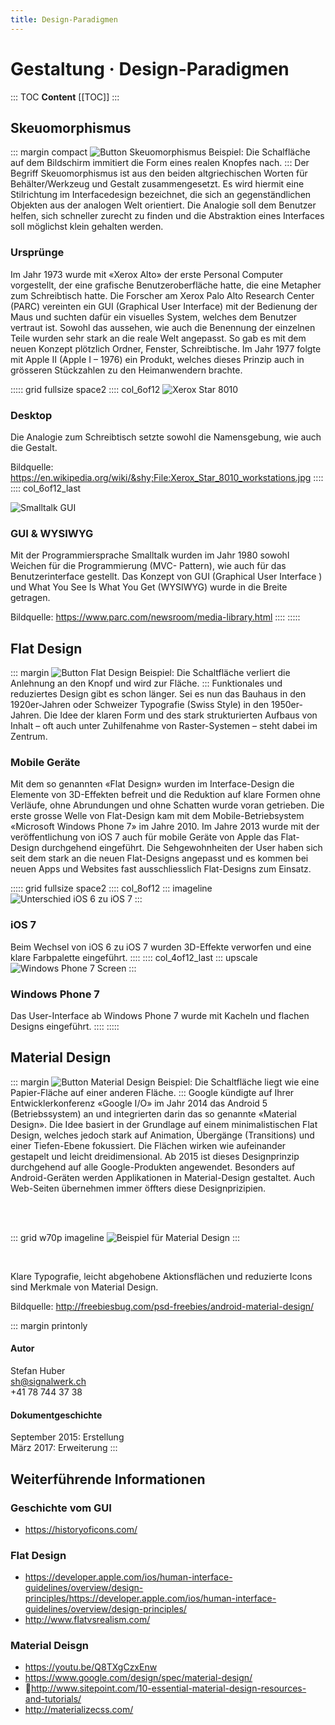 ```yaml
---
title: Design-Paradigmen
---
```

# Gestaltung · Design-Paradigmen

::: TOC
**Content**
[[TOC]]
:::
<div class='header'></div>



## Skeuomorphismus
::: margin compact
![Button Skeuomorphismus](./img/SkeuomorphismDesign@3x.png)
Beispiel: Die Schalfläche auf dem Bildschirm immitiert die Form eines realen Knopfes nach.
:::
Der Begriff Skeuomorphismus ist aus den beiden altgriechischen Worten für Behälter/Werkzeug und Gestalt zusammengesetzt. Es wird hiermit eine Stilrichtung im Interfacedesign bezeichnet, die sich an gegenständlichen Objekten aus der analogen Welt orientiert. Die Analogie soll dem Benutzer helfen, sich schneller zurecht zu finden und die Abstraktion eines Interfaces soll möglichst klein gehalten werden.

### Ursprünge
Im Jahr 1973 wurde mit «Xerox Alto» der erste Personal Computer vorgestellt, der eine grafische Benutzeroberfläche hatte, die eine Metapher zum Schreibtisch hatte. Die Forscher am Xerox Palo Alto Research Center (PARC) vereinten ein GUI (Graphical User Interface) mit der Bedienung der Maus und suchten dafür ein visuelles System, welches dem Benutzer vertraut ist. Sowohl das aussehen, wie auch die Benennung der einzelnen Teile wurden sehr stark an die reale Welt angepasst. So gab es mit dem neuen Konzept plötzlich Ordner, Fenster, Schreibtische. Im Jahr 1977 folgte mit Apple II (Apple I – 1976) ein Produkt, welches dieses Prinzip auch in grösseren Stückzahlen zu den Heimanwendern brachte.




::::: grid fullsize space2
:::: col_6of12
![Xerox Star 8010](./img/Xerox_Star_8010_workstations.jpg)
### Desktop
Die Analogie zum Schreibtisch setzte sowohl die Namensgebung, wie auch die Gestalt.

Bildquelle: https://en.wikipedia.org/wiki/&shy;File:Xerox_Star_8010_workstations.jpg
::::
:::: col_6of12_last

![Smalltalk GUI](./img/historical_smalltalk_gui_6.14x7.22_parc.jpg)
### GUI & WYSIWYG
Mit der Programmiersprache Smalltalk wurden im Jahr 1980 sowohl Weichen für die Programmierung (MVC-
Pattern), wie auch für das Benutzerinterface gestellt.
Das Konzept von GUI (Graphical User Interface ) und What You See Is What You Get (WYSIWYG) wurde in die Breite getragen.

Bildquelle:
https://www.parc.com/newsroom/media-library.html
::::
:::::



<div class='header'></div>

## Flat Design
::: margin
![Button Flat Design](./img/FlatDesign@3x.png)
Beispiel: Die Schaltfläche verliert die Anlehnung an den Knopf und wird zur Fläche.
:::
Funktionales und reduziertes Design gibt es schon länger. Sei es nun das Bauhaus in den 1920er-Jahren oder Schweizer Typografie (Swiss Style) in den 1950er-Jahren. Die Idee der klaren Form und des stark strukturierten Aufbaus von Inhalt – oft auch unter Zuhilfenahme von Raster-Systemen – steht dabei im Zentrum.

### Mobile Geräte
Mit dem so genannten «Flat Design» wurden im Interface-Design die Elemente von 3D-Effekten befreit und die Reduktion auf klare Formen ohne Verläufe, ohne Abrundungen und ohne Schatten wurde voran getrieben. Die erste grosse Welle von Flat-Design kam mit dem Mobile-Betriebsystem «Microsoft Windows Phone 7» im Jahre 2010.
Im Jahre 2013 wurde mit der veröffentlichung von iOS 7 auch für mobile Geräte von Apple das Flat-Design durchgehend eingeführt. Die Sehgewohnheiten der User haben sich seit dem stark an die neuen Flat-Designs angepasst und es kommen bei neuen Apps und Websites fast ausschliesslich Flat-Designs zum Einsatz.



::::: grid fullsize space2
:::: col_8of12
::: imageline
![Unterschied iOS 6 zu iOS 7  ](./img/ios_7_6_settings_.jpg)
:::
### iOS 7
Beim Wechsel von iOS 6 zu iOS 7 wurden 3D-Effekte verworfen und eine klare
Farbpalette eingeführt.
::::
:::: col_4of12_last
::: upscale
![Windows Phone 7 Screen](./img/Originals_71B61B17.png)
:::

### Windows Phone 7
Das User-Interface ab Windows Phone 7 wurde mit Kacheln und flachen Designs eingeführt.
::::
:::::



<div class='header'></div>

## Material Design

::: margin
![Button Material Design](./img/MaterialDesign@3x.png)
Beispiel: Die Schaltfläche liegt wie eine Papier-Fläche auf einer anderen Fläche.
:::
Google kündigte auf Ihrer Entwicklerkonferenz «Google I/O» im Jahr 2014 das Android 5 (Betriebssystem) an und integrierten darin das so genannte «Material Design». Die Idee basiert in der Grundlage auf einem minimalistischen Flat Design, welches jedoch stark auf Animation, Übergänge (Transitions) und einer Tiefen-Ebene fokussiert. Die Flächen wirken wie aufeinander gestapelt und leicht dreidimensional.
Ab 2015 ist dieses Designprinzip durchgehend auf alle Google-­Produkten angewendet. Besonders auf Android-Geräten werden Applikationen in Material-Design gestaltet. Auch Web-Seiten übernehmen immer öffters diese Designprizipien.

<br>
<br>

::: grid w70p imageline
![Beispiel für Material Design](./img/AndroidMaterialDesignContacts.png)
:::

<br>

Klare Typografie, leicht abgehobene Aktionsflächen und reduzierte Icons sind Merkmale von Material Design.

Bildquelle:
http://freebiesbug.com/psd-freebies/android-material-design/

<div class='header'></div>

::: margin printonly
#### Autor
Stefan Huber  
sh@signalwerk.ch  
+41 78 744 37 38

#### Dokumentgeschichte
September 2015: Erstellung  
März 2017: Erweiterung
:::

## Weiterführende Informationen


### Geschichte vom GUI
* https://historyoficons.com/

### Flat Design
* https://developer.apple.com/ios/human-interface-guidelines/overview/design-principles/https://developer.apple.com/ios/human-interface-guidelines/overview/design-principles/
* http://www.flatvsrealism.com/

### Material Deisgn
* https://youtu.be/Q8TXgCzxEnw
* https://www.google.com/design/spec/material-design/
* http://www.sitepoint.com/10-essential-material-design-resources-and-tutorials/
* http://materializecss.com/
